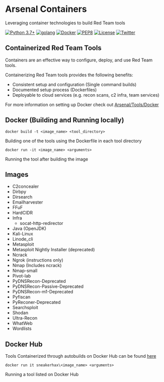 # Arsenal Containers

Leveraging container technologies to build Red Team tools

[![Python 3.7+](https://img.shields.io/badge/python-3.7+-FADA5E.svg?logo=python)](https://www.python.org/) [![golang](https://img.shields.io/badge/golang-1.17+-29BEB0.svg?logo=GO)](https://go.dev/)
[![Docker](https://img.shields.io/badge/docker-required-0db7ed.svg?logo=docker)](https://www.docker.com/) [![PEP8](https://img.shields.io/badge/code%20style-pep8-red.svg)](https://www.python.org/dev/peps/pep-0008/) [![License](https://img.shields.io/badge/license-GPL3-lightgrey.svg)](https://www.gnu.org/licenses/gpl-3.0.en.html) [![Twitter](https://img.shields.io/badge/twitter-sneakerhax-38A1F3?logo=twitter)](https://twitter.com/sneakerhax)

## Containerized Red Team Tools

Containers are an effective way to configure, deploy, and use Red Team tools. 

Containerizing Red Team tools provides the following benefits:

* Consistent setup and configuration (Single command builds)
* Documented setup process (Dockerfiles)
* Deployable to cloud services (e.g. recon scans, c2 infra, team services)

For more information on setting up Docker check out [Arsenal/Tools/Docker](https://github.com/sneakerhax/Arsenal/blob/main/Tools/Docker/README.md)

## Docker (Building and Running locally)

```
docker build -t <image_name> <tool_directory>
```

Building one of the tools using the Dockerfile in each tool directory

```
docker run -it <image_name> <arguments>
```
Running the tool after building the image

## Images

* C2concealer
* Dirbpy
* Dirsearch
* Emailharvester
* FFuF
* HardCIDR
* Infra
    * socat-http-redirector
* Java (OpenJDK)
* Kali-Linux
* Linode_cli
* Metasploit
* Metasploit Nightly Installer (deprecated)
* Ncrack
* Ngrok (instructions only)
* Nmap (Includes ncrack)
* Nmap-small
* Pivot-lab
* PyDNSRecon-Deprecated
* PyDNSRecon-Passive-Deprecated
* PyDNSRecon-m1-Deprecated
* Pyfiscan
* PyReconer-Deprecated
* Searchsploit
* Shodan
* Ultra-Recon
* WhatWeb
* Wordlists

## Docker Hub

Tools Containerized through autobuilds on Docker Hub can be found [here](https://hub.docker.com/u/sneakerhax)

```
docker run it sneakerhax\<image_name> <arguments>
```
Running a tool listed on Docker Hub
